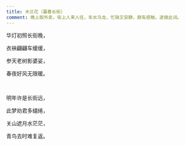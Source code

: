 ```yaml
---
title: 木兰花（暮春长街）
comment: 晚上取外卖，街上人来人往，车水马龙，忙碌又安静，颇有感触，遂做此词。
---
```


华灯初照长街晚，

衣袂翩翩车缓缓，

参天老树影婆娑，

春夜好风无限暖。

<br/>

明年许是长街远，

此梦劝君多缱绻，

关山遮月水茫茫，

青鸟去时难复返。
